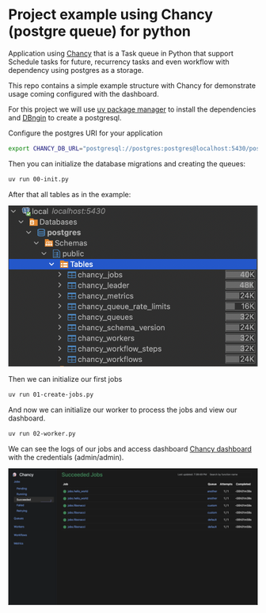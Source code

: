 # Project example using Chancy (postgre queue) for python

Application using [Chancy](https://tkte.ch/chancy/) that is a Task queue in Python that support Schedule tasks for future, recurrency tasks and even workflow with dependency using postgres as a storage.

This repo contains a simple example structure with Chancy for demonstrate usage coming configured with the dashboard.

For this project we will use [uv package manager](https://docs.astral.sh/uv/) to install the dependencies and [DBngin](https://dbngin.com/) to create a postgresql.


Configure the postgres URI for your application
```sh
export CHANCY_DB_URL="postgresql://postgres:postgres@localhost:5430/postgres"
```

Then you can initialize the database migrations and creating the queues:
```sh
uv run 00-init.py
```

After that all tables as in the example:

![alt text](image-1.png)


Then we can initialize our first jobs
```sh
uv run 01-create-jobs.py
```

And now we can initialize our worker to process the jobs and view our dashboard.
```sh
uv run 02-worker.py
```

We can see the logs of our jobs and access dashboard [Chancy dashboard](http://localhost:8000/jobs/succeeded) with the credentials (admin/admin).

![alt text](image.png)